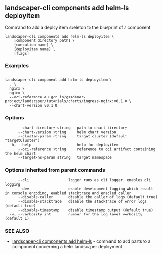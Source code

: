 ## landscaper-cli components add helm-ls deployitem


Command to add a deploy item skeleton to the blueprint of a component

```
landscaper-cli components add helm-ls deployitem \
    [component directory path] \
    [execution name] \
    [deployitem name] \
    [flags]
```

### Examples

```

landscaper-cli component add helm-ls deployitem \
  . \
  nginx \
  nginx \
  --oci-reference eu.gcr.io/gardener-project/landscaper/tutorials/charts/ingress-nginx:v0.1.0 \
  --chart-version v0.1.0
```

### Options

```
      --chart-directory string   path to chart directory
      --chart-version string     helm chart version
      --cluster-param string     target cluster (default "targetCluster")
  -h, --help                     help for deployitem
      --oci-reference string     reference to oci artifact containing the helm chart
      --target-ns-param string   target namespace
```

### Options inherited from parent commands

```
      --cli                  logger runs as cli logger. enables cli logging
      --dev                  enable development logging which result in console encoding, enabled stacktrace and enabled caller
      --disable-caller       disable the caller of logs (default true)
      --disable-stacktrace   disable the stacktrace of error logs (default true)
      --disable-timestamp    disable timestamp output (default true)
  -v, --verbosity int        number for the log level verbosity (default 1)
```

### SEE ALSO

* [landscaper-cli components add helm-ls](landscaper-cli_components_add_helm-ls.md)	 - command to add parts to a component concerning a helm landscaper deployment

